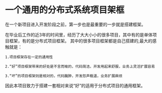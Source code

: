 # 一个通用的分布式系统项目架框

在一个新项目进入开发阶段之前，第一步也是最重要的一步就是搭建框架。

在毕业后工作的近3年的时间里，经历了大大小小的很多项目，其中有的是单体项目框架，有的是分布式项目框架。
其中的很多项目框架都是自己搭建的,最大的感触就是：

    1.项目框架存在一定的通用性
    
    2.“好”项目框架带来的好处是不言而喻的，代码简洁，开发用起来舒服，业务上灵活扩展容易
    
    3.“坏”的项目框架则是相对的，代码臃肿，开发怨声载道，业务扩展麻烦


因此本项目致力于搭建一套相对来说“好”的适用于分布式项目的通用框架。